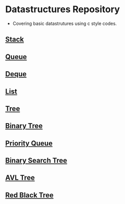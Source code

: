 # Datastructures Repository
 - Covering basic datastrutures using c style codes.

## [Stack](./stack/)

## [Queue](./queue/)

## [Deque](./deque/)

## [List](./list/)

## [Tree](./tree/)

## [Binary Tree](./tree)

## [Priority Queue](./priority_queue_heap/)

## [Binary Search Tree](./binary_search_tree/)

## [AVL Tree]()

## [Red Black Tree]()
